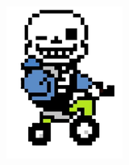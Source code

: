 <div align="center">
  <img  src="sans.png" height="300px"alt="sans su un triciclo wohohohohohohh." />
  
</div>
